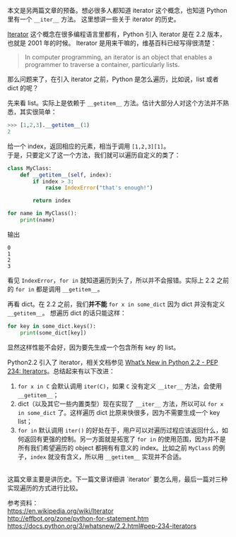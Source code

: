 本文是另两篇文章的预备。想必很多人都知道 iterator 这个概念，也知道 Python 里有一个 `__iter__` 方法。
这里想讲一些关于 iterator 的历史。

[Iterator][1] 这个概念在很多编程语言里都有，Python 引入 iterator 是在 2.2 版本，也就是 2001 年的时候。
Iterator 是用来干嘛的，维基百科已经写得很清楚：

> In computer programming, an iterator is an object that enables a programmer to traverse a container, particularly lists.

那么问题来了，在引入 iterator 之前，Python 是怎么遍历，比如说，list 或者 dict 的呢？

先来看 list。实际上是依赖于 `__getitem__` 方法。估计大部分人对这个方法并不熟悉，其实很简单：

```python
>>> [1,2,3].__getitem__(1)
2
```
给一个 index，返回相应的元素，相当于调用 `[1,2,3][1]`。  
于是，只要定义了这一个方法，我们就可以遍历自定义的类了：

```python
class MyClass:
    def __getitem__(self, index):
        if index > 3:
            raise IndexError("that's enough!")

        return index

for name in MyClass():
    print(name)
```
输出
```shell
0
1
2
3
```
看见 `IndexError`，`for in` 就知道遍历到头了，所以并不会报错。实际上 2.2 之前的 `for in` 都是调用
`__getitem__`。

再看 dict。在 2.2 之前，我们**并不能** `for x in some_dict` 因为 dict 并没有定义 `__getitem__`。
想遍历 dict 的话只能这样：
```python
for key in some_dict.keys():
    print(some_dict[key])
```
显然这样性能不会好，因为要先生成一个包含所有 key 的 list。

Python2.2 引入了 iterator，相关文档参见 [What’s New in Python 2.2 - PEP 234: Iterators][2]。总结起来有以下改进：

1. `for x in C` 会默认调用 `iter(C)`，如果 `C` 没有定义 `__iter__` 方法，会使用 `__getitem__`；
2. dict（以及其它一些内置类型）现在实现了 `__iter__` 方法，所以可以 `for x in some_dict` 了。这样遍历
dict 比原来快很多，因为不需要生成一个 key list；
3. `for in` 默认调用 `iter()` 的好处在于，用户可以对遍历过程应该返回什么，如何返回有更强的控制。另一方面就是拓宽了 `for in` 的使用范围，因为并不是所有我们希望遍历的 object 都拥有有意义的 index。比如之前 `MyClass`
的例子，`index` 就没有含义，所以用 `__getitem__` 实现并不合适。

<br/>
这篇文章主要是讲历史。下一篇文章详细讲 `iterator` 要怎么用，最后一篇对三种实现遍历的方式进行比较。


参考资料：  
https://en.wikipedia.org/wiki/Iterator  
http://effbot.org/zone/python-for-statement.htm  
https://docs.python.org/3/whatsnew/2.2.html#pep-234-iterators  


[1]: https://en.wikipedia.org/wiki/Iterator
[2]: https://docs.python.org/3/whatsnew/2.2.html#pep-234-iterators 
